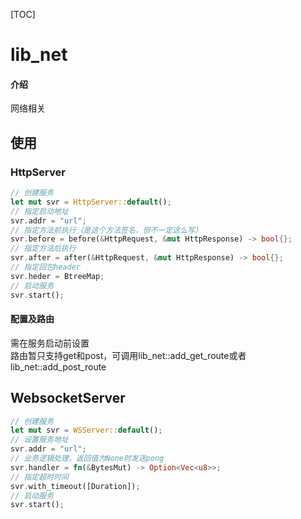 [TOC]
# lib_net

#### 介绍
网络相关


## 使用  

### HttpServer  

```rust
// 创建服务
let mut svr = HttpServer::default();
// 指定启动地址
svr.addr = "url";
// 指定方法前执行（是这个方法签名，但不一定这么写）
svr.before = before(&HttpRequest, &mut HttpResponse) -> bool{};
// 指定方法后执行
svr.after = after(&HttpRequest, &mut HttpResponse) -> bool{};
// 指定回包header
svr.heder = BtreeMap;
// 启动服务
svr.start();
```
#### 配置及路由  
需在服务启动前设置  
路由暂只支持get和post，可调用lib_net::add_get_route或者lib_net::add_post_route  


## WebsocketServer  
```rust
// 创建服务
let mut svr = WSServer::default();
// 设置服务地址
svr.addr = "url";
// 业务逻辑处理，返回值为None时发送pong
svr.handler = fn(&BytesMut) -> Option<Vec<u8>>;
// 指定超时时间
svr.with_timeout([Duration]);
// 启动服务
svr.start();
```
